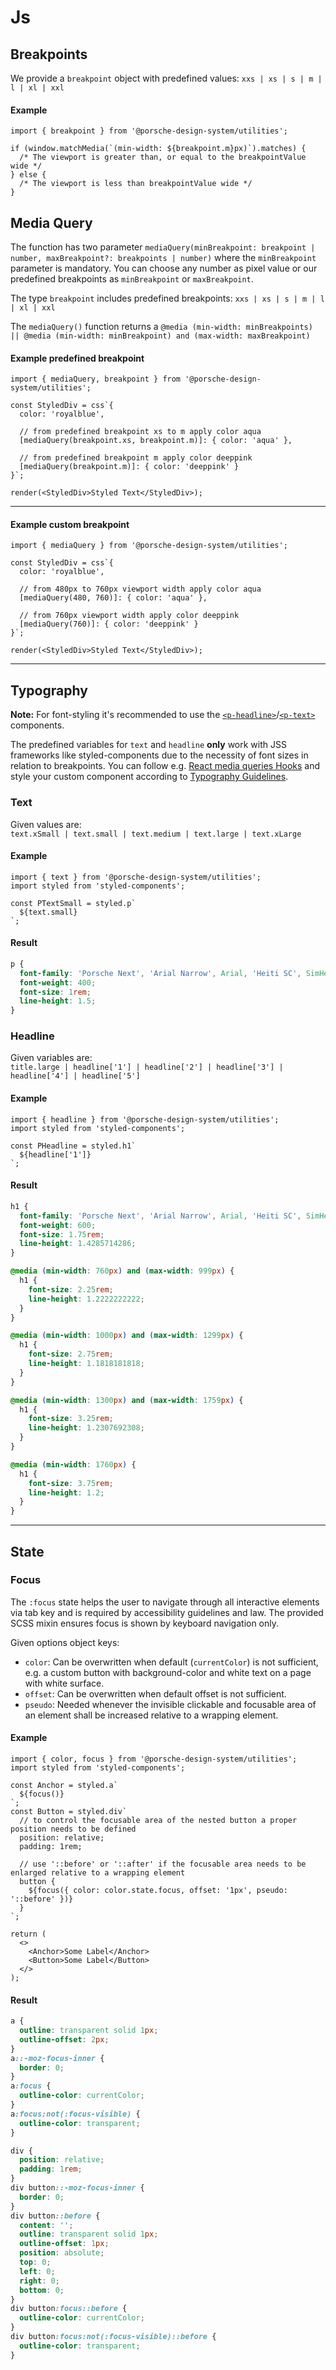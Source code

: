 # Js

<TableOfContents></TableOfContents>

## Breakpoints

We provide a `breakpoint` object with predefined values: `xxs | xs | s | m | l | xl | xxl`

#### Example

```tsx
import { breakpoint } from '@porsche-design-system/utilities';

if (window.matchMedia(`(min-width: ${breakpoint.m}px)`).matches) {
  /* The viewport is greater than, or equal to the breakpointValue wide */
} else {
  /* The viewport is less than breakpointValue wide */
}
```

## Media Query

The function has two parameter `mediaQuery(minBreakpoint: breakpoint | number, maxBreakpoint?: breakpoints | number)`
where the `minBreakpoint` parameter is mandatory. You can choose any number as pixel value or our predefined breakpoints
as `minBreakpoint` or `maxBreakpoint`.

The type `breakpoint` includes predefined breakpoints: `xxs | xs | s | m | l | xl | xxl`

The `mediaQuery()` function returns a
`@media (min-width: minBreakpoints) || @media (min-width: minBreakpoint) and (max-width: maxBreakpoint)`

#### Example predefined breakpoint

```tsx
import { mediaQuery, breakpoint } from '@porsche-design-system/utilities';

const StyledDiv = css`{
  color: 'royalblue',

  // from predefined breakpoint xs to m apply color aqua
  [mediaQuery(breakpoint.xs, breakpoint.m)]: { color: 'aqua' },

  // from predefined breakpoint m apply color deeppink
  [mediaQuery(breakpoint.m)]: { color: 'deeppink' }
}`;

render(<StyledDiv>Styled Text</StyledDiv>);
```

---

#### Example custom breakpoint

```tsx
import { mediaQuery } from '@porsche-design-system/utilities';

const StyledDiv = css`{
  color: 'royalblue',

  // from 480px to 760px viewport width apply color aqua
  [mediaQuery(480, 760)]: { color: 'aqua' },

  // from 760px viewport width apply color deeppink
  [mediaQuery(760)]: { color: 'deeppink' }
}`;

render(<StyledDiv>Styled Text</StyledDiv>);
```

---

## Typography

**Note:** For font-styling it's recommended to use the
[`<p-headline>`](components/typography/headline)/[`<p-text>`](components/typography/text) components.

The predefined variables for `text` and `headline` **only** work with JSS frameworks like styled-components due to the
necessity of font sizes in relation to breakpoints. You can follow e.g.
[React media queries Hooks](https://medium.com/@ttennant/react-inline-styles-and-media-queries-using-a-custom-react-hook-e76fa9ec89f6)
and style your custom component according to [Typography Guidelines](components/typography).

### Text

Given values are:  
`text.xSmall | text.small | text.medium | text.large | text.xLarge`

#### Example

```tsx
import { text } from '@porsche-design-system/utilities';
import styled from 'styled-components';

const PTextSmall = styled.p`
  ${text.small}
`;
```

#### Result

```css
p {
  font-family: 'Porsche Next', 'Arial Narrow', Arial, 'Heiti SC', SimHei, sans-serif;
  font-weight: 400;
  font-size: 1rem;
  line-height: 1.5;
}
```

### Headline

Given variables are:  
`title.large | headline['1'] | headline['2'] | headline['3'] | headline['4'] | headline['5']`

#### Example

```tsx
import { headline } from '@porsche-design-system/utilities';
import styled from 'styled-components';

const PHeadline = styled.h1`
  ${headline['1']}
`;
```

#### Result

```css
h1 {
  font-family: 'Porsche Next', 'Arial Narrow', Arial, 'Heiti SC', SimHei, sans-serif;
  font-weight: 600;
  font-size: 1.75rem;
  line-height: 1.4285714286;
}

@media (min-width: 760px) and (max-width: 999px) {
  h1 {
    font-size: 2.25rem;
    line-height: 1.2222222222;
  }
}

@media (min-width: 1000px) and (max-width: 1299px) {
  h1 {
    font-size: 2.75rem;
    line-height: 1.1818181818;
  }
}

@media (min-width: 1300px) and (max-width: 1759px) {
  h1 {
    font-size: 3.25rem;
    line-height: 1.2307692308;
  }
}

@media (min-width: 1760px) {
  h1 {
    font-size: 3.75rem;
    line-height: 1.2;
  }
}
```

---

## State

### Focus

The `:focus` state helps the user to navigate through all interactive elements via tab key and is required by
accessibility guidelines and law. The provided SCSS mixin ensures focus is shown by keyboard navigation only.

Given options object keys:

- `color`: Can be overwritten when default (`currentColor`) is not sufficient, e.g. a custom button with
  background-color and white text on a page with white surface.
- `offset`: Can be overwritten when default offset is not sufficient.
- `pseudo`: Needed whenever the invisible clickable and focusable area of an element shall be increased relative to a
  wrapping element.

#### Example

```tsx
import { color, focus } from '@porsche-design-system/utilities';
import styled from 'styled-components';

const Anchor = styled.a`
  ${focus()}
`;
const Button = styled.div`
  // to control the focusable area of the nested button a proper position needs to be defined
  position: relative;
  padding: 1rem;

  // use '::before' or '::after' if the focusable area needs to be enlarged relative to a wrapping element
  button {
    ${focus({ color: color.state.focus, offset: '1px', pseudo: '::before' })}
  }
`;

return (
  <>
    <Anchor>Some Label</Anchor>
    <Button>Some Label</Button>
  </>
);
```

#### Result

```css
a {
  outline: transparent solid 1px;
  outline-offset: 2px;
}
a::-moz-focus-inner {
  border: 0;
}
a:focus {
  outline-color: currentColor;
}
a:focus:not(:focus-visible) {
  outline-color: transparent;
}

div {
  position: relative;
  padding: 1rem;
}
div button::-moz-focus-inner {
  border: 0;
}
div button::before {
  content: '';
  outline: transparent solid 1px;
  outline-offset: 1px;
  position: absolute;
  top: 0;
  left: 0;
  right: 0;
  bottom: 0;
}
div button:focus::before {
  outline-color: currentColor;
}
div button:focus:not(:focus-visible)::before {
  outline-color: transparent;
}
```
